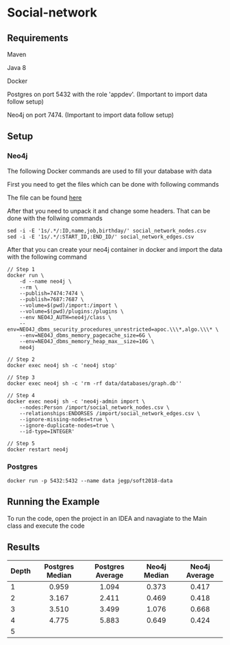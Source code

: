 # Social-network

## Requirements

Maven

Java 8

Docker

Postgres on port 5432 with the role 'appdev'. (Important to import data follow setup)

Neo4j on port 7474. (Important to import data follow setup)

## Setup

### Neo4j
The following Docker commands are used to fill your database with data

First you need to get the files which can be done with following commands

The file can be found [here](https://github.com/datsoftlyngby/soft2018spring-databases-teaching-material/blob/master/data/archive_graph.tar.gz)

After that you need to unpack it and change some headers. That can be done with the follwing commands
```
sed -i -E '1s/.*/:ID,name,job,birthday/' social_network_nodes.csv
sed -i -E '1s/.*/:START_ID,:END_ID/' social_network_edges.csv
```

After that you can create your neo4j container in docker and import the data with the following command
```
// Step 1
docker run \
    -d --name neo4j \
    --rm \
    --publish=7474:7474 \
    --publish=7687:7687 \
    --volume=$(pwd)/import:/import \
    --volume=$(pwd)/plugins:/plugins \
    --env NEO4J_AUTH=neo4j/class \
    --env=NEO4J_dbms_security_procedures_unrestricted=apoc.\\\*,algo.\\\* \
    --env=NEO4J_dbms_memory_pagecache_size=6G \
    --env=NEO4J_dbms_memory_heap_max__size=10G \
    neo4j

// Step 2
docker exec neo4j sh -c 'neo4j stop'

// Step 3
docker exec neo4j sh -c 'rm -rf data/databases/graph.db''

// Step 4
docker exec neo4j sh -c 'neo4j-admin import \
    --nodes:Person /import/social_network_nodes.csv \
    --relationships:ENDORSES /import/social_network_edges.csv \
    --ignore-missing-nodes=true \
    --ignore-duplicate-nodes=true \
    --id-type=INTEGER'

// Step 5
docker restart neo4j
```

### Postgres

```
docker run -p 5432:5432 --name data jegp/soft2018-data
```

## Running the Example

To run the code, open the project in an IDEA and navagiate to the Main class and execute the code

## Results
| Depth | Postgres Median | Postgres Average  | Neo4j Median | Neo4j Average |
| ----- |:---------------:| :----------------:|:------------:|:-------------:|
|   1   |      0.959      |       1.094       |    0.373     |     0.417     |
|   2   |      3.167      |       2.411       |    0.469     |     0.418     |
|   3   |      3.510      |       3.499       |    1.076     |     0.668     |
|   4   |      4.775      |       5.883       |    0.649     |     0.424     |
|   5   |                 |                   |              |               |
